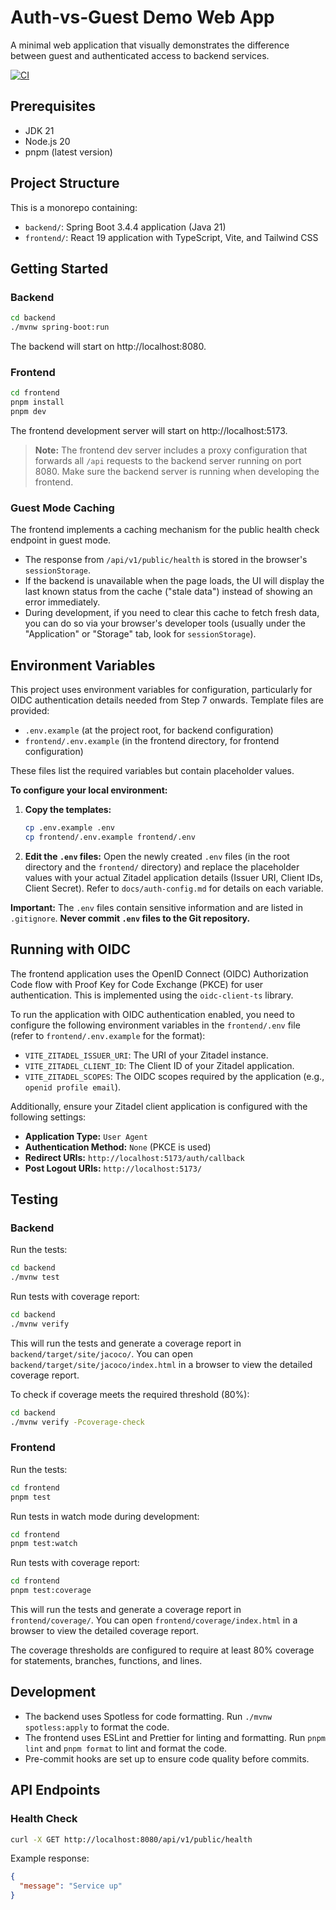 # Auth‑vs‑Guest Demo Web App

A minimal web application that visually demonstrates the difference between guest and authenticated access to backend services.

[![CI](https://github.com/[your-username]/oidc-auth-react-springboot-demo/actions/workflows/ci.yml/badge.svg)](https://github.com/[your-username]/oidc-auth-react-springboot-demo/actions/workflows/ci.yml)

## Prerequisites

- JDK 21
- Node.js 20
- pnpm (latest version)

## Project Structure

This is a monorepo containing:

- `backend/`: Spring Boot 3.4.4 application (Java 21)
- `frontend/`: React 19 application with TypeScript, Vite, and Tailwind CSS

## Getting Started

### Backend

```bash
cd backend
./mvnw spring-boot:run
```

The backend will start on http://localhost:8080.

### Frontend

```bash
cd frontend
pnpm install
pnpm dev
```

The frontend development server will start on http://localhost:5173.

> **Note:** The frontend dev server includes a proxy configuration that forwards all `/api` requests to the backend server running on port 8080. Make sure the backend server is running when developing the frontend.

### Guest Mode Caching

The frontend implements a caching mechanism for the public health check endpoint in guest mode.

- The response from `/api/v1/public/health` is stored in the browser's `sessionStorage`.
- If the backend is unavailable when the page loads, the UI will display the last known status from the cache ("stale data") instead of showing an error immediately.
- During development, if you need to clear this cache to fetch fresh data, you can do so via your browser's developer tools (usually under the "Application" or "Storage" tab, look for `sessionStorage`).

## Environment Variables

This project uses environment variables for configuration, particularly for OIDC authentication details needed from Step 7 onwards. Template files are provided:

- `.env.example` (at the project root, for backend configuration)
- `frontend/.env.example` (in the frontend directory, for frontend configuration)

These files list the required variables but contain placeholder values.

**To configure your local environment:**

1.  **Copy the templates:**
    ```bash
    cp .env.example .env
    cp frontend/.env.example frontend/.env
    ```
2.  **Edit the `.env` files:** Open the newly created `.env` files (in the root directory and the `frontend/` directory) and replace the placeholder values with your actual Zitadel application details (Issuer URI, Client IDs, Client Secret). Refer to `docs/auth-config.md` for details on each variable.

**Important:** The `.env` files contain sensitive information and are listed in `.gitignore`. **Never commit `.env` files to the Git repository.**


## Running with OIDC

The frontend application uses the OpenID Connect (OIDC) Authorization Code flow with Proof Key for Code Exchange (PKCE) for user authentication. This is implemented using the `oidc-client-ts` library.

To run the application with OIDC authentication enabled, you need to configure the following environment variables in the `frontend/.env` file (refer to `frontend/.env.example` for the format):

- `VITE_ZITADEL_ISSUER_URI`: The URI of your Zitadel instance.
- `VITE_ZITADEL_CLIENT_ID`: The Client ID of your Zitadel application.
- `VITE_ZITADEL_SCOPES`: The OIDC scopes required by the application (e.g., `openid profile email`).

Additionally, ensure your Zitadel client application is configured with the following settings:

- **Application Type:** `User Agent`
- **Authentication Method:** `None` (PKCE is used)
- **Redirect URIs:** `http://localhost:5173/auth/callback`
- **Post Logout URIs:** `http://localhost:5173/`

## Testing

### Backend

Run the tests:

```bash
cd backend
./mvnw test
```

Run tests with coverage report:

```bash
cd backend
./mvnw verify
```

This will run the tests and generate a coverage report in `backend/target/site/jacoco/`. You can open `backend/target/site/jacoco/index.html` in a browser to view the detailed coverage report.

To check if coverage meets the required threshold (80%):

```bash
cd backend
./mvnw verify -Pcoverage-check
```

### Frontend

Run the tests:

```bash
cd frontend
pnpm test
```

Run tests in watch mode during development:

```bash
cd frontend
pnpm test:watch
```

Run tests with coverage report:

```bash
cd frontend
pnpm test:coverage
```

This will run the tests and generate a coverage report in `frontend/coverage/`. You can open `frontend/coverage/index.html` in a browser to view the detailed coverage report.

The coverage thresholds are configured to require at least 80% coverage for statements, branches, functions, and lines.

## Development

- The backend uses Spotless for code formatting. Run `./mvnw spotless:apply` to format the code.
- The frontend uses ESLint and Prettier for linting and formatting. Run `pnpm lint` and `pnpm format` to lint and format the code.
- Pre-commit hooks are set up to ensure code quality before commits.

## API Endpoints

### Health Check

```bash
curl -X GET http://localhost:8080/api/v1/public/health
```

Example response:
```json
{
  "message": "Service up"
}
